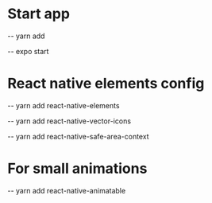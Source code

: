 # Start app
-- yarn add

-- expo start

# React native elements config
-- yarn add react-native-elements   

-- yarn add react-native-vector-icons

-- yarn add react-native-safe-area-context

# For small animations
-- yarn add react-native-animatable
